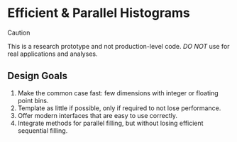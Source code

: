 # Efficient & Parallel Histograms

> [!CAUTION]
> This is a research prototype and not production-level code.
> *DO NOT* use for real applications and analyses.

## Design Goals

1. Make the common case fast: few dimensions with integer or floating point bins.
2. Template as little if possible, only if required to not lose performance.
3. Offer modern interfaces that are easy to use correctly.
4. Integrate methods for parallel filling, but without losing efficient sequential filling.
